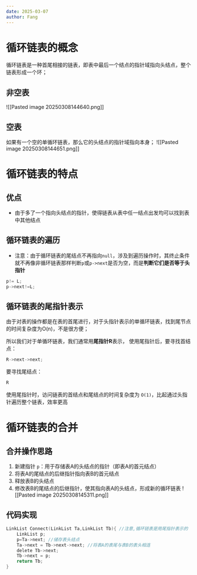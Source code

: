 ```yaml
---
date: 2025-03-07
author: Fang
---
```

# 循环链表的概念
循环链表是一种首尾相接的链表，即表中最后一个结点的指针域指向头结点，整个链表形成一个环；
## 非空表
![[Pasted image 20250308144640.png]]
## 空表
如果有一个空的单循环链表，那么它的头结点的指针域指向本身；
![[Pasted image 20250308144651.png]]

# 循环链表的特点
## 优点
- 由于多了一个指向头结点的指针，使得链表从表中任一结点出发均可以找到表中其他结点
## 循环链表的遍历
- 注意：由于循环链表的尾结点不再指向`null`，涉及到遍历操作时，其终止条件就不再像非循环链表那样判断`p`或`p->next`是否为空，而是**判断它们是否等于头指针**
```C++
p!= L;
p->next!=L;
```
## 循环链表的尾指针表示
由于对表的操作都是在表的首尾进行，对于头指针表示的单循环链表，找到尾节点的时间复杂度为O(n)，不是很方便；

所以我们对于单循环链表，我们通常用**尾指针R**表示，
使用尾指针后，要寻找首结点：
```C++
R->next->next;
```
要寻找尾结点：
```C++
R
```
使用尾指针时，访问链表的首结点和尾结点的时间复杂度为 `O(1)`，比起通过头指针遍历整个链表，效率更高

# 循环链表的合并
## 合并操作思路

1. 新建指针 `p`：用于存储表A的头结点的指针（即表A的首元结点）
2. 将表A的尾结点的后继指针指向表B的首元结点
3. 释放表B的头结点
4. 修改表B的尾结点的后继指针，使其指向表A的头结点，形成新的循环链表
![[Pasted image 20250308145311.png]]

## 代码实现
```C
LinkList Connect(LinkList Ta,LinkList Tb){ //注意,循环链表是用尾指针表示的
	LinkList p;
	p=Ta->next; //储存表头结点
	Ta->next = Tb->next->next; //将表A的表尾与表B的表头相连
	delete Tb->next;
	Tb->next = p;
	return Tb;
}
```
